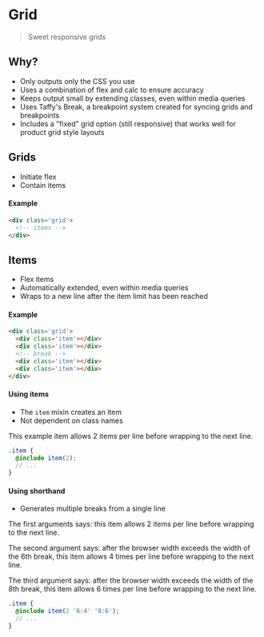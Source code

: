 Grid
===

> Sweet responsive grids

## Why?
+ Only outputs only the CSS you use
+ Uses a combination of flex and calc to ensure accuracy
+ Keeps output small by extending classes, even within media queries
+ Uses Taffy's Break, a breakpoint system created for syncing grids and breakpoints
+ Includes a "fixed" grid option (still responsive) that works well for product grid style layouts

## Grids
+ Initiate flex
+ Contain items

#### Example

```html
<div class='grid'>
  <!-- items -->
</div>
```

## Items
+ Flex items
+ Automatically extended, even within media queries
+ Wraps to a new line after the item limit has been reached

#### Example

```html
<div class='grid'>
  <div class='item'></div>
  <div class='item'></div>
  <!-- break -->
  <div class='item'></div>
  <div class='item'></div>
</div>
```

#### Using items
+ The `item` mixin creates an item
+ Not dependent on class names

This example item allows 2 items per line before wrapping to the next line.

```scss
.item {
  @include item(2);
  // ...
}
```

#### Using shorthand
+ Generates multiple breaks from a single line

The first arguments says: this item allows 2 items per line before wrapping to the next line.

The second argument says: after the browser width exceeds the width of the 6th break, this item allows 4 times per line before wrapping to the next line.

The third argument says: after the browser width exceeds the width of the 8th break, this item allows 6 times per line before wrapping to the next line.

```scss
.item {
  @include item(2 '6:4' '8:6');
  // ...
}
```
